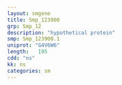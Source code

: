 ```yaml
---
layout: smgene
title: Smp_123900
grp: Smp_12
description: "hypothetical protein"
smp: Smp_123900.1
uniprot: "G4V6W6"
length:   195
cdd: "ns"
kk: ns
categories: sm
---
```

